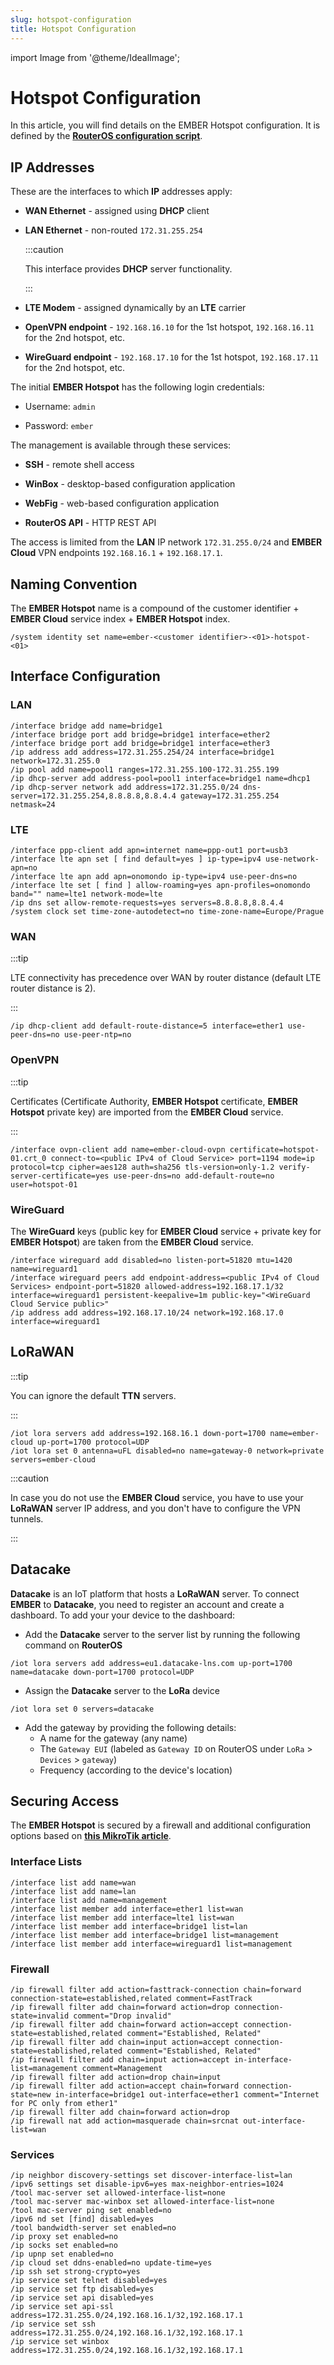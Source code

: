 ```yaml
---
slug: hotspot-configuration
title: Hotspot Configuration
---
```

import Image from '@theme/IdealImage';

# Hotspot Configuration

In this article, you will find details on the EMBER Hotspot configuration. It is defined by the [**RouterOS configuration script**](https://help.mikrotik.com/docs/display/ROS/Getting+started).

## IP Addresses

These are the interfaces to which **IP** addresses apply:

* **WAN Ethernet** - assigned using **DHCP** client

* **LAN Ethernet** - non-routed `172.31.255.254`

  :::caution

  This interface provides **DHCP** server functionality.

  :::

* **LTE Modem** - assigned dynamically by an **LTE** carrier

* **OpenVPN endpoint** - `192.168.16.10` for the 1st hotspot, `192.168.16.11` for the 2nd hotspot, etc.

* **WireGuard endpoint** - `192.168.17.10` for the 1st hotspot, `192.168.17.11` for the 2nd hotspot, etc.

The initial **EMBER Hotspot** has the following login credentials:

* Username: `admin`

* Password: `ember`

The management is available through these services:

* **SSH** - remote shell access

* **WinBox** - desktop-based configuration application

* **WebFig** - web-based configuration application

* **RouterOS API** - HTTP REST API

The access is limited from the **LAN** IP network `172.31.255.0/24` and **EMBER Cloud** VPN endpoints `192.168.16.1` + `192.168.17.1`.

## Naming Convention

The **EMBER Hotspot** name is a compound of the customer identifier + **EMBER Cloud** service index + **EMBER Hotspot** index.

```
/system identity set name=ember-<customer identifier>-<01>-hotspot-<01>
```

## Interface Configuration

### LAN

```
/interface bridge add name=bridge1
/interface bridge port add bridge=bridge1 interface=ether2
/interface bridge port add bridge=bridge1 interface=ether3
/ip address add address=172.31.255.254/24 interface=bridge1 network=172.31.255.0
/ip pool add name=pool1 ranges=172.31.255.100-172.31.255.199
/ip dhcp-server add address-pool=pool1 interface=bridge1 name=dhcp1
/ip dhcp-server network add address=172.31.255.0/24 dns-server=172.31.255.254,8.8.8.8,8.8.4.4 gateway=172.31.255.254 netmask=24
```

### LTE

```
/interface ppp-client add apn=internet name=ppp-out1 port=usb3
/interface lte apn set [ find default=yes ] ip-type=ipv4 use-network-apn=no
/interface lte apn add apn=onomondo ip-type=ipv4 use-peer-dns=no
/interface lte set [ find ] allow-roaming=yes apn-profiles=onomondo band="" name=lte1 network-mode=lte
/ip dns set allow-remote-requests=yes servers=8.8.8.8,8.8.4.4
/system clock set time-zone-autodetect=no time-zone-name=Europe/Prague
```

### WAN

:::tip

LTE connectivity has precedence over WAN by router distance (default LTE router distance is 2).

:::

```
/ip dhcp-client add default-route-distance=5 interface=ether1 use-peer-dns=no use-peer-ntp=no
```

### OpenVPN

:::tip

Certificates (Certificate Authority, **EMBER Hotspot** certificate, **EMBER Hotspot** private key) are imported from the **EMBER Cloud** service.

:::

```
/interface ovpn-client add name=ember-cloud-ovpn certificate=hotspot-01.crt_0 connect-to=<public IPv4 of Cloud Service> port=1194 mode=ip protocol=tcp cipher=aes128 auth=sha256 tls-version=only-1.2 verify-server-certificate=yes use-peer-dns=no add-default-route=no user=hotspot-01
```

### WireGuard

The **WireGuard** keys (public key for **EMBER Cloud** service + private key for **EMBER Hotspot**) are taken from the **EMBER Cloud** service.

```
/interface wireguard add disabled=no listen-port=51820 mtu=1420 name=wireguard1
/interface wireguard peers add endpoint-address=<public IPv4 of Cloud Services> endpoint-port=51820 allowed-address=192.168.17.1/32 interface=wireguard1 persistent-keepalive=1m public-key="<WireGuard Cloud Service public>"
/ip address add address=192.168.17.10/24 network=192.168.17.0 interface=wireguard1
```

## LoRaWAN

:::tip

You can ignore the default **TTN** servers.

:::

```
/iot lora servers add address=192.168.16.1 down-port=1700 name=ember-cloud up-port=1700 protocol=UDP
/iot lora set 0 antenna=uFL disabled=no name=gateway-0 network=private servers=ember-cloud
```

:::caution

In case you do not use the **EMBER Cloud** service, you have to use your **LoRaWAN** server IP address, and you don't have to configure the VPN tunnels.

:::

## Datacake

**Datacake** is an IoT platform that hosts a **LoRaWAN** server. To connect **EMBER** to **Datacake**, you need to register an account and create a dashboard. To add your your device to the dashboard:

* Add the **Datacake** server to the server list by running the following command on **RouterOS**

```
/iot lora servers add address=eu1.datacake-lns.com up-port=1700 name=datacake down-port=1700 protocol=UDP
```

* Assign the **Datacake** server to the **LoRa** device

```
/iot lora set 0 servers=datacake
```

* Add the gateway by providing the following details:
    - A name for the gateway (any name)
    - The `Gateway EUI` (labeled as `Gateway ID` on RouterOS under `LoRa` > `Devices` > `gateway`)
    - Frequency (according to the device's location)

## Securing Access

The **EMBER Hotspot** is secured by a firewall and additional configuration options based on [**this MikroTik article**](https://help.mikrotik.com/docs/display/ROS/Securing+your+router).

### Interface Lists

```
/interface list add name=wan
/interface list add name=lan
/interface list add name=management
/interface list member add interface=ether1 list=wan
/interface list member add interface=lte1 list=wan
/interface list member add interface=bridge1 list=lan
/interface list member add interface=bridge1 list=management
/interface list member add interface=wireguard1 list=management
```

### Firewall

```
/ip firewall filter add action=fasttrack-connection chain=forward connection-state=established,related comment=FastTrack
/ip firewall filter add chain=forward action=drop connection-state=invalid comment="Drop invalid"
/ip firewall filter add chain=forward action=accept connection-state=established,related comment="Established, Related"
/ip firewall filter add chain=input action=accept connection-state=established,related comment="Established, Related"
/ip firewall filter add chain=input action=accept in-interface-list=management comment=Management
/ip firewall filter add action=drop chain=input
/ip firewall filter add action=accept chain=forward connection-state=new in-interface=bridge1 out-interface=ether1 comment="Internet for PC only from ether1"
/ip firewall filter add chain=forward action=drop
/ip firewall nat add action=masquerade chain=srcnat out-interface-list=wan
```

### Services

```
/ip neighbor discovery-settings set discover-interface-list=lan
/ipv6 settings set disable-ipv6=yes max-neighbor-entries=1024
/tool mac-server set allowed-interface-list=none
/tool mac-server mac-winbox set allowed-interface-list=none
/tool mac-server ping set enabled=no
/ipv6 nd set [find] disabled=yes
/tool bandwidth-server set enabled=no
/ip proxy set enabled=no
/ip socks set enabled=no
/ip upnp set enabled=no
/ip cloud set ddns-enabled=no update-time=yes
/ip ssh set strong-crypto=yes
/ip service set telnet disabled=yes
/ip service set ftp disabled=yes
/ip service set api disabled=yes
/ip service set api-ssl address=172.31.255.0/24,192.168.16.1/32,192.168.17.1
/ip service set ssh address=172.31.255.0/24,192.168.16.1/32,192.168.17.1
/ip service set winbox address=172.31.255.0/24,192.168.16.1/32,192.168.17.1
```
